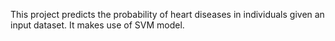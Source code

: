 This project predicts the probability of heart diseases in individuals given an input dataset.
It makes use of SVM model.
